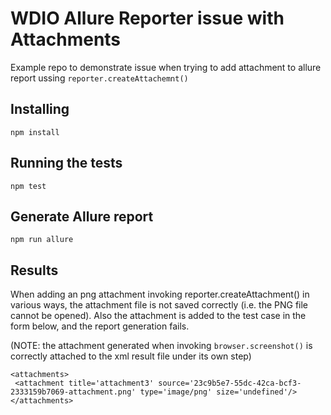 # WDIO Allure Reporter issue with Attachments

Example repo to demonstrate issue when trying to add attachment to allure report ussing `reporter.createAttachemnt()`

## Installing

`npm install`

## Running the tests

`npm test`

## Generate Allure report
`npm run allure`

## Results

When adding an png attachment invoking reporter.createAttachment() in various ways, the attachment file is not saved correctly (i.e. the PNG file cannot be opened).
Also the attachment is added to the test case in the form below, and the report generation fails.

(NOTE: the attachment generated when invoking `browser.screenshot()` is correctly attached to the xml result file under its own step)

```
<attachments>
 <attachment title='attachment3' source='23c9b5e7-55dc-42ca-bcf3-2333159b7069-attachment.png' type='image/png' size='undefined'/>
</attachments>
```
